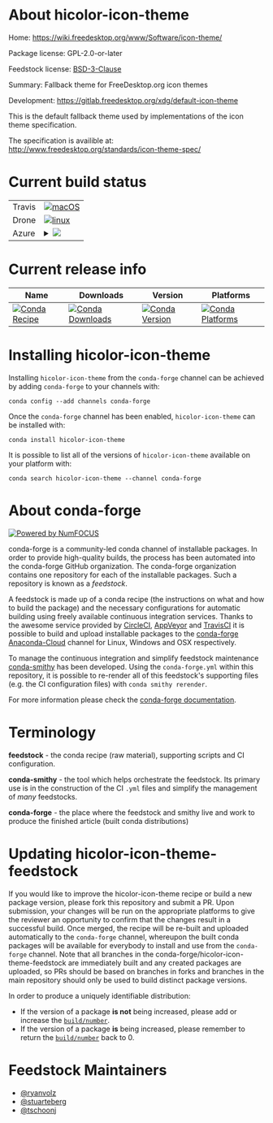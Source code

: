 About hicolor-icon-theme
========================

Home: https://wiki.freedesktop.org/www/Software/icon-theme/

Package license: GPL-2.0-or-later

Feedstock license: [BSD-3-Clause](https://github.com/conda-forge/hicolor-icon-theme-feedstock/blob/master/LICENSE.txt)

Summary: Fallback theme for FreeDesktop.org icon themes

Development: https://gitlab.freedesktop.org/xdg/default-icon-theme

This is the default fallback theme used by implementations of the icon
theme specification.

The specification is availible at:
http://www.freedesktop.org/standards/icon-theme-spec/


Current build status
====================


<table><tr>
    <td>Travis</td>
    <td>
      <a href="https://travis-ci.com/conda-forge/hicolor-icon-theme-feedstock">
        <img alt="macOS" src="https://img.shields.io/travis/com/conda-forge/hicolor-icon-theme-feedstock/master.svg?label=macOS">
      </a>
    </td>
  </tr><tr>
    <td>Drone</td>
    <td>
      <a href="https://cloud.drone.io/conda-forge/hicolor-icon-theme-feedstock">
        <img alt="linux" src="https://img.shields.io/drone/build/conda-forge/hicolor-icon-theme-feedstock/master.svg?label=Linux">
      </a>
    </td>
  </tr>
    
  <tr>
    <td>Azure</td>
    <td>
      <details>
        <summary>
          <a href="https://dev.azure.com/conda-forge/feedstock-builds/_build/latest?definitionId=9565&branchName=master">
            <img src="https://dev.azure.com/conda-forge/feedstock-builds/_apis/build/status/hicolor-icon-theme-feedstock?branchName=master">
          </a>
        </summary>
        <table>
          <thead><tr><th>Variant</th><th>Status</th></tr></thead>
          <tbody><tr>
              <td>linux_64</td>
              <td>
                <a href="https://dev.azure.com/conda-forge/feedstock-builds/_build/latest?definitionId=9565&branchName=master">
                  <img src="https://dev.azure.com/conda-forge/feedstock-builds/_apis/build/status/hicolor-icon-theme-feedstock?branchName=master&jobName=linux&configuration=linux_64_" alt="variant">
                </a>
              </td>
            </tr><tr>
              <td>linux_aarch64</td>
              <td>
                <a href="https://dev.azure.com/conda-forge/feedstock-builds/_build/latest?definitionId=9565&branchName=master">
                  <img src="https://dev.azure.com/conda-forge/feedstock-builds/_apis/build/status/hicolor-icon-theme-feedstock?branchName=master&jobName=linux&configuration=linux_aarch64_" alt="variant">
                </a>
              </td>
            </tr><tr>
              <td>linux_ppc64le</td>
              <td>
                <a href="https://dev.azure.com/conda-forge/feedstock-builds/_build/latest?definitionId=9565&branchName=master">
                  <img src="https://dev.azure.com/conda-forge/feedstock-builds/_apis/build/status/hicolor-icon-theme-feedstock?branchName=master&jobName=linux&configuration=linux_ppc64le_" alt="variant">
                </a>
              </td>
            </tr><tr>
              <td>osx_64</td>
              <td>
                <a href="https://dev.azure.com/conda-forge/feedstock-builds/_build/latest?definitionId=9565&branchName=master">
                  <img src="https://dev.azure.com/conda-forge/feedstock-builds/_apis/build/status/hicolor-icon-theme-feedstock?branchName=master&jobName=osx&configuration=osx_64_" alt="variant">
                </a>
              </td>
            </tr><tr>
              <td>osx_arm64</td>
              <td>
                <a href="https://dev.azure.com/conda-forge/feedstock-builds/_build/latest?definitionId=9565&branchName=master">
                  <img src="https://dev.azure.com/conda-forge/feedstock-builds/_apis/build/status/hicolor-icon-theme-feedstock?branchName=master&jobName=osx&configuration=osx_arm64_" alt="variant">
                </a>
              </td>
            </tr><tr>
              <td>win_64</td>
              <td>
                <a href="https://dev.azure.com/conda-forge/feedstock-builds/_build/latest?definitionId=9565&branchName=master">
                  <img src="https://dev.azure.com/conda-forge/feedstock-builds/_apis/build/status/hicolor-icon-theme-feedstock?branchName=master&jobName=win&configuration=win_64_" alt="variant">
                </a>
              </td>
            </tr>
          </tbody>
        </table>
      </details>
    </td>
  </tr>
</table>

Current release info
====================

| Name | Downloads | Version | Platforms |
| --- | --- | --- | --- |
| [![Conda Recipe](https://img.shields.io/badge/recipe-hicolor--icon--theme-green.svg)](https://anaconda.org/conda-forge/hicolor-icon-theme) | [![Conda Downloads](https://img.shields.io/conda/dn/conda-forge/hicolor-icon-theme.svg)](https://anaconda.org/conda-forge/hicolor-icon-theme) | [![Conda Version](https://img.shields.io/conda/vn/conda-forge/hicolor-icon-theme.svg)](https://anaconda.org/conda-forge/hicolor-icon-theme) | [![Conda Platforms](https://img.shields.io/conda/pn/conda-forge/hicolor-icon-theme.svg)](https://anaconda.org/conda-forge/hicolor-icon-theme) |

Installing hicolor-icon-theme
=============================

Installing `hicolor-icon-theme` from the `conda-forge` channel can be achieved by adding `conda-forge` to your channels with:

```
conda config --add channels conda-forge
```

Once the `conda-forge` channel has been enabled, `hicolor-icon-theme` can be installed with:

```
conda install hicolor-icon-theme
```

It is possible to list all of the versions of `hicolor-icon-theme` available on your platform with:

```
conda search hicolor-icon-theme --channel conda-forge
```


About conda-forge
=================

[![Powered by NumFOCUS](https://img.shields.io/badge/powered%20by-NumFOCUS-orange.svg?style=flat&colorA=E1523D&colorB=007D8A)](http://numfocus.org)

conda-forge is a community-led conda channel of installable packages.
In order to provide high-quality builds, the process has been automated into the
conda-forge GitHub organization. The conda-forge organization contains one repository
for each of the installable packages. Such a repository is known as a *feedstock*.

A feedstock is made up of a conda recipe (the instructions on what and how to build
the package) and the necessary configurations for automatic building using freely
available continuous integration services. Thanks to the awesome service provided by
[CircleCI](https://circleci.com/), [AppVeyor](https://www.appveyor.com/)
and [TravisCI](https://travis-ci.com/) it is possible to build and upload installable
packages to the [conda-forge](https://anaconda.org/conda-forge)
[Anaconda-Cloud](https://anaconda.org/) channel for Linux, Windows and OSX respectively.

To manage the continuous integration and simplify feedstock maintenance
[conda-smithy](https://github.com/conda-forge/conda-smithy) has been developed.
Using the ``conda-forge.yml`` within this repository, it is possible to re-render all of
this feedstock's supporting files (e.g. the CI configuration files) with ``conda smithy rerender``.

For more information please check the [conda-forge documentation](https://conda-forge.org/docs/).

Terminology
===========

**feedstock** - the conda recipe (raw material), supporting scripts and CI configuration.

**conda-smithy** - the tool which helps orchestrate the feedstock.
                   Its primary use is in the construction of the CI ``.yml`` files
                   and simplify the management of *many* feedstocks.

**conda-forge** - the place where the feedstock and smithy live and work to
                  produce the finished article (built conda distributions)


Updating hicolor-icon-theme-feedstock
=====================================

If you would like to improve the hicolor-icon-theme recipe or build a new
package version, please fork this repository and submit a PR. Upon submission,
your changes will be run on the appropriate platforms to give the reviewer an
opportunity to confirm that the changes result in a successful build. Once
merged, the recipe will be re-built and uploaded automatically to the
`conda-forge` channel, whereupon the built conda packages will be available for
everybody to install and use from the `conda-forge` channel.
Note that all branches in the conda-forge/hicolor-icon-theme-feedstock are
immediately built and any created packages are uploaded, so PRs should be based
on branches in forks and branches in the main repository should only be used to
build distinct package versions.

In order to produce a uniquely identifiable distribution:
 * If the version of a package **is not** being increased, please add or increase
   the [``build/number``](https://conda.io/docs/user-guide/tasks/build-packages/define-metadata.html#build-number-and-string).
 * If the version of a package **is** being increased, please remember to return
   the [``build/number``](https://conda.io/docs/user-guide/tasks/build-packages/define-metadata.html#build-number-and-string)
   back to 0.

Feedstock Maintainers
=====================

* [@ryanvolz](https://github.com/ryanvolz/)
* [@stuarteberg](https://github.com/stuarteberg/)
* [@tschoonj](https://github.com/tschoonj/)

